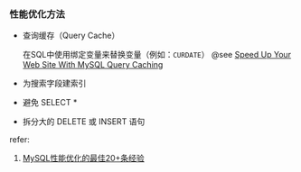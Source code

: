 ### 性能优化方法

* 查询缓存（Query Cache）

   在SQL中使用绑定变量来替换变量（例如：`CURDATE`）
   @see [Speed Up Your Web Site With MySQL Query Caching](http://www.howtogeek.com/howto/programming/speed-up-your-web-site-with-mysql-query-caching/)

* 为搜索字段建索引
* 避免 SELECT *
* 拆分大的 DELETE 或 INSERT 语句


refer:
   1. [MySQL性能优化的最佳20+条经验](http://coolshell.cn/articles/1846.html)
